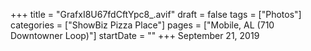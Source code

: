 +++
title = "GrafxI8U67fdCftYpc8_.avif"
draft = false
tags = ["Photos"]
categories = ["ShowBiz Pizza Place"]
pages = ["Mobile, AL (710 Downtowner Loop)"]
startDate = ""
+++
September 21, 2019
